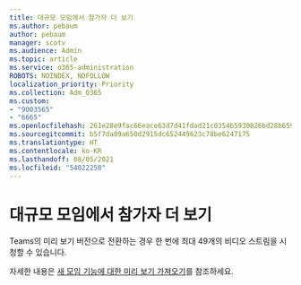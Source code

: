 ```yaml
---
title: 대규모 모임에서 참가자 더 보기
ms.author: pebaum
author: pebaum
manager: scotv
ms.audience: Admin
ms.topic: article
ms.service: o365-administration
ROBOTS: NOINDEX, NOFOLLOW
localization_priority: Priority
ms.collection: Adm_O365
ms.custom:
- "9003565"
- "6665"
ms.openlocfilehash: 261e28e9fac66eace63d7d41fdad21c0354b5930826bd28b659ce5e3d159655f
ms.sourcegitcommit: b5f7da89a650d2915dc652449623c78be6247175
ms.translationtype: HT
ms.contentlocale: ko-KR
ms.lasthandoff: 08/05/2021
ms.locfileid: "54022250"
---
```

# <a name="see-more-participants-in-a-large-meeting"></a>대규모 모임에서 참가자 더 보기

Teams의 미리 보기 버전으로 전환하는 경우 한 번에 최대 49개의 비디오 스트림을 시청할 수 있습니다.

자세한 내용은 [새 모임 기능에 대한 미리 보기 가져오기](https://support.microsoft.com/office/04533e91-3203-4530-a1c0-8f77c0731699)를 참조하세요.
